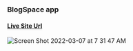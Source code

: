 ### BlogSpace app

#### [Live Site Url](https://blogspace-with-fetch.netlify.app/)





![Screen Shot 2022-03-07 at 7 31 47 AM](https://user-images.githubusercontent.com/65924250/156944915-22d7b8a8-d5ab-4d58-b517-a920fcd6508c.png)
